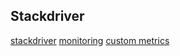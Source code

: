 Stackdriver
-

[stackdriver](https://cloud.google.com/stackdriver/pricing_v2)
[monitoring](https://cloud.google.com/monitoring/docs/)
[custom metrics](https://cloud.google.com/monitoring/custom-metrics/creating-metrics)

